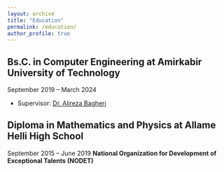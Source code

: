 ```yaml
---
layout: archive
title: "Education"
permalink: /education/
author_profile: true
---
```


## Bs.C. in Computer Engineering at Amirkabir University of Technology

September 2019 – March 2024

- Supervisor: [Dr. Alireza Bagheri](https://scholar.google.com/citations?user=MYvL3dMAAAAJ&hl=en)


## Diploma in Mathematics and Physics at Allame Helli High School
September 2015 – June 2019
**National Organization for Development of Exceptional Talents (NODET)**